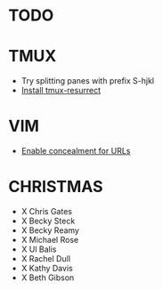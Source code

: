 # TODO
# TMUX
  - Try splitting panes with prefix S-hjkl
  - [Install tmux-resurrect](https://github.com/tmux-plugins/tmux-resurrect)
# VIM
  - [Enable concealment for URLs](https://plasticboy/vim-markdown)
# CHRISTMAS
  - X Chris Gates
  - X Becky Steck
  - X Becky Reamy
  - X Michael Rose
  - X Ul Balis
  - X Rachel Dull
  - X Kathy Davis
  - X Beth Gibson
